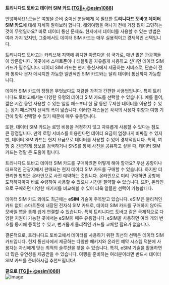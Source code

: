 **트리니다드 토바고 데이터 SIM 카드 [[TG💪+ @esim1088](https://t.me/s/esim1088)]**

안녕하세요! 오늘은 여행을 준비 중이신 분들에게 꼭 필요한 **트리니다드 토바고 데이터 SIM 카드**에 대해 자세히 알아보려 합니다. 해외여행을 떠나기 전에 가장 많이 고민하는 것이 무엇일까요? 바로 데이터 통신 문제죠. 현지에서 데이터를 사용할 수 있는 방법은 여러 가지 있지만, 그중에서도 데이터 SIM 카드는 매우 실용적이고 경제적인 선택입니다.

트리니다드 토바고는 카리브해 지역에 위치한 아름다운 섬 국가로, 매년 많은 관광객들이 방문합니다. 이곳에서 스마트폰이나 태블릿을 자유롭게 사용하고 싶다면 데이터 SIM 카드가 필수입니다. 데이터 SIM 카드는 현지 통신사에서 제공하는 서비스로, 단순히 전화 통화나 문자 메시지만 가능한 일반적인 SIM 카드와는 달리 데이터 통신까지 가능합니다.

데이터 SIM 카드의 장점은 무엇보다도 저렴한 가격과 간편한 사용법입니다. 특히 트리니다드 토바고에서는 다양한 유형의 데이터 SIM 카드를 선택할 수 있습니다. 예를 들어, 짧은 시간 동안 사용할 수 있는 일일 패스부터 한 달 동안 무제한 데이터를 이용할 수 있는 장기 패스까지 선택의 폭이 넓습니다. 이러한 패스들은 각각의 사용자 취향과 여행 기간에 맞춰 선택할 수 있기 때문에 매우 유용합니다.

또한, 데이터 SIM 카드는 로밍 비용을 걱정하지 않고 자유롭게 사용할 수 있다는 점도 큰 장점입니다. 만약 로밍 서비스를 이용한다면 데이터 요금이 엄청나게 비싸질 수 있지만, 데이터 SIM 카드는 현지 요금으로 데이터를 사용할 수 있어 경제적입니다. 특히, 여행 중 긴급하게 정보를 검색하거나 SNS를 통해 사진을 공유하고 싶을 때, 데이터 SIM 카드는 정말 큰 도움이 됩니다.

트리니다드 토바고 데이터 SIM 카드를 구매하려면 어떻게 해야 할까요? 우선 공항이나 대표적인 관광지에서 판매되는 현지 데이터 SIM 카드를 구매할 수 있습니다. 하지만 더 편리한 방법은 온라인으로 사전 예약하는 것입니다. 온라인으로 미리 구매하면 공항에 도착하자마자 바로 수령하여 사용할 수 있으니 시간을 절약할 수 있습니다. 또한, 온라인으로 구매하면 다양한 패키지를 비교해볼 수 있어 더욱 알뜰한 선택이 가능합니다.

데이터 SIM 카드 외에도 최근에는 **eSIM** 기술이 주목받고 있습니다. eSIM은 물리적인 카드 없이 스마트폰에 내장된 전자식 SIM 카드로, 데이터 SIM 카드를 구매하지 않아도 모바일 앱을 통해 쉽게 연결할 수 있습니다. 특히 트리니다드 토바고 같은 국제적으로 다양한 지원이 가능한 곳에서는 eSIM이 매우 유용합니다. eSIM을 사용하면 여러 개의 번호를 동시에 등록할 수 있고, 번거롭게 물리적인 카드를 교체할 필요가 없습니다.

결론적으로, 트리니다드 토바고에서 데이터를 사용하기 위한 최선의 선택은 데이터 SIM 카드입니다. 현지 통신사에서 제공하는 다양한 패키지와 온라인 예약 시스템 덕분에 사용자는 자신에게 맞는 최적의 솔루션을 찾을 수 있습니다. 특히, eSIM 기술을 활용하면 더 많은 유연성을 제공받을 수 있습니다. 여행을 준비하는 여러분이라면 반드시 데이터 SIM 카드를 준비하시길 추천드립니다!

**끝으로 [[TG💪+ @esim1088](https://t.me/s/esim1088)]**  
![Image](https://i.postimg.cc/Y0z9fWf4/image.png)